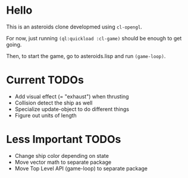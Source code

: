 # Hello #
  
This is an asteroids clone developmed using `cl-opengl`.

For now, just running `(ql:quickload :cl-game)` should be enough to get going.

Then, to start the game, go to asteroids.lisp and run `(game-loop)`.

# Current TODOs #

+ Add visual effect (= "exhaust") when thrusting
+ Collision detect the ship as well
+ Specialize update-object to do different things
+ Figure out units of length

# Less Important TODOs #
+ Change ship color depending on state
+ Move vector math to separate package
+ Move Top Level API (game-loop) to separate package
